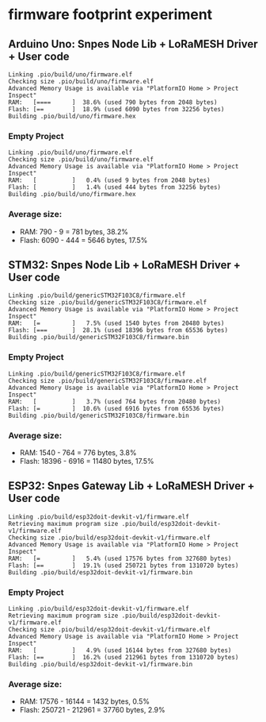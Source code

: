 # firmware footprint experiment

## Arduino Uno: Snpes Node Lib + LoRaMESH Driver + User code

	Linking .pio/build/uno/firmware.elf
	Checking size .pio/build/uno/firmware.elf
	Advanced Memory Usage is available via "PlatformIO Home > Project Inspect"
	RAM:   [====      ]  38.6% (used 790 bytes from 2048 bytes)
	Flash: [==        ]  18.9% (used 6090 bytes from 32256 bytes)
	Building .pio/build/uno/firmware.hex

### Empty Project

	Linking .pio/build/uno/firmware.elf
	Checking size .pio/build/uno/firmware.elf
	Advanced Memory Usage is available via "PlatformIO Home > Project Inspect"
	RAM:   [          ]   0.4% (used 9 bytes from 2048 bytes)
	Flash: [          ]   1.4% (used 444 bytes from 32256 bytes)
	Building .pio/build/uno/firmware.hex

### Average size:

* RAM: 790 - 9 = 781 bytes, 38.2%
* Flash: 6090 - 444 = 5646 bytes, 17.5%

## STM32: Snpes Node Lib + LoRaMESH Driver + User code

	Linking .pio/build/genericSTM32F103C8/firmware.elf
	Checking size .pio/build/genericSTM32F103C8/firmware.elf
	Advanced Memory Usage is available via "PlatformIO Home > Project Inspect"
	RAM:   [=         ]   7.5% (used 1540 bytes from 20480 bytes)
	Flash: [===       ]  28.1% (used 18396 bytes from 65536 bytes)
	Building .pio/build/genericSTM32F103C8/firmware.bin

### Empty Project

	Linking .pio/build/genericSTM32F103C8/firmware.elf
	Checking size .pio/build/genericSTM32F103C8/firmware.elf
	Advanced Memory Usage is available via "PlatformIO Home > Project Inspect"
	RAM:   [          ]   3.7% (used 764 bytes from 20480 bytes)
	Flash: [=         ]  10.6% (used 6916 bytes from 65536 bytes)
	Building .pio/build/genericSTM32F103C8/firmware.bin

### Average size:

* RAM: 1540 - 764 = 776 bytes, 3.8%
* Flash: 18396 - 6916 = 11480 bytes, 17.5%

## ESP32: Snpes Gateway Lib + LoRaMESH Driver + User code

	Linking .pio/build/esp32doit-devkit-v1/firmware.elf
	Retrieving maximum program size .pio/build/esp32doit-devkit-v1/firmware.elf
	Checking size .pio/build/esp32doit-devkit-v1/firmware.elf
	Advanced Memory Usage is available via "PlatformIO Home > Project Inspect"
	RAM:   [=         ]   5.4% (used 17576 bytes from 327680 bytes)
	Flash: [==        ]  19.1% (used 250721 bytes from 1310720 bytes)
	Building .pio/build/esp32doit-devkit-v1/firmware.bin

### Empty Project

	Linking .pio/build/esp32doit-devkit-v1/firmware.elf
	Retrieving maximum program size .pio/build/esp32doit-devkit-v1/firmware.elf
	Checking size .pio/build/esp32doit-devkit-v1/firmware.elf
	Advanced Memory Usage is available via "PlatformIO Home > Project Inspect"
	RAM:   [          ]   4.9% (used 16144 bytes from 327680 bytes)
	Flash: [==        ]  16.2% (used 212961 bytes from 1310720 bytes)
	Building .pio/build/esp32doit-devkit-v1/firmware.bin


### Average size:

* RAM: 17576 - 16144 = 1432 bytes, 0.5%
* Flash: 250721 - 212961 = 37760 bytes, 2.9%

